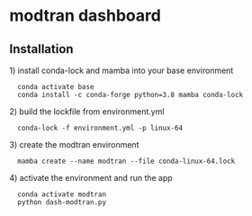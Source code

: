 # modtran dashboard

## Installation

1\) install conda-lock and mamba into your base environment

      conda activate base
      conda install -c conda-forge python=3.8 mamba conda-lock

2\) build the lockfile from environment.yml

      conda-lock -f environment.yml -p linux-64

3\) create the modtran environment
 
      mamba create --name modtran --file conda-linux-64.lock

4\) activate the environment and run the app

      conda activate modtran
      python dash-modtran.py
